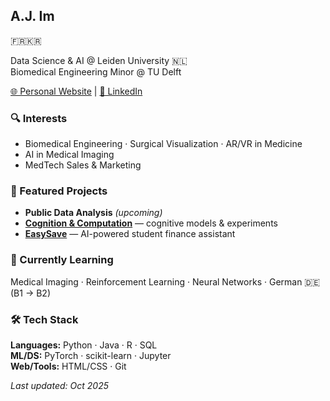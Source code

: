 ## A.J. Im

🇫🇷🇰🇷

Data Science & AI @ Leiden University 🇳🇱  
Biomedical Engineering Minor @ TU Delft


[🌐 Personal Website](https://joonhaim.github.io)  |  [🔗 LinkedIn](https://www.linkedin.com/in/aj-im)

### 🔍 Interests
- Biomedical Engineering · Surgical Visualization · AR/VR in Medicine 
- AI in Medical Imaging  
- MedTech Sales & Marketing 

### 🚀 Featured Projects
- **Public Data Analysis** *(upcoming)*
- **[Cognition & Computation](https://github.com/joonhaim/Cognition-and-Computation)** — cognitive models & experiments  
- **[EasySave](https://github.com/joonhaim/EasySave)** — AI-powered student finance assistant

### 🌱 Currently Learning
Medical Imaging · Reinforcement Learning · Neural Networks · German 🇩🇪 (B1 → B2)

### 🛠 Tech Stack
**Languages:** Python · Java · R · SQL  
**ML/DS:** PyTorch · scikit-learn · Jupyter  
**Web/Tools:** HTML/CSS · Git

*Last updated: Oct 2025*
